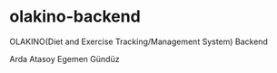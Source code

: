 # olakino-backend
OLAKINO(Diet and Exercise Tracking/Management System) Backend 

Arda Atasoy 
Egemen Gündüz


